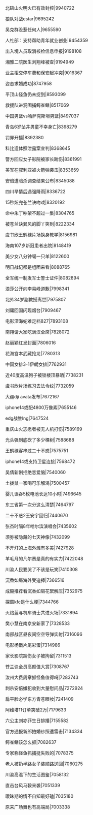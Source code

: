 北碚山火明火已有效封控|9940722

狼队对战estar|9695242

吴克群没惹任何人|9655590

人社部：支持帮助青年就业创业|9454359

出入境人员取消核检信息申报|9198108

湘雅二院医生刘翔峰被查|9194949

业主拒交停车费和保安起冲突|9016367

姿态求婚成功|8747958

平顶山怪鱼仍未捉到|8593099

救援队进洞围捕鳄雀鳝|8517069

中国男篮vs哈萨克斯坦男篮|8497037

青岛6岁坠井男童不幸身亡|8398279

罚罪开播|8392380

科比遗体照泄露案宣判|8368645

警方回应女子影院被家长踹伤|8361991

美军在叙利亚被火箭弹袭击|8353659

安倍遭暗杀调查结果公布|8345088

四川旱情后遇强降雨|8336722

15秒炫完苍兰诀吻戏|8320192

命中朱丁吵架不超过一集|8304765

被苍兰诀巽风的脚丫笑到|8222334

虞书欣王鹤棣片场换身教学|8156981

海南107岁新冠患者出院|8148419

美少女八分钟噶一只羊|8122600

明日战记都是组团来看|8088765

全军统一制发军士警士证件|8082894

浪莎公开向李易峰道歉|7998341

北外34岁副教授离世|7975807

刘庸回国闪现烟台|7909467

电影深海蛇难定档827|7893108

南翔请大家吃满汉全席|7828072

赵丽颖红发封面|7806016

花海宫本武藏抢龙|7780313

中国女排3-1伊朗女排|7762931

近40度高温狗子被锁楼顶暴晒|7738231

虞书欣片场练习去法令纹|7732059

大疆dji avata发布|7672167

iphone14或配4800万像素|7655146

edg战胜lng|7647524

重庆山火志愿者被无人机打伤|7589169

光头强到底砍了多少棵树|7588688

王鹤棣客串过二十不惑|7575751

iphone14或支持卫星连接|7568472

吴倩新剧拒绝恋爱脑|7540060

土拨鼠一家喝可乐解渴|7500457

婴儿误吞5枚电池长达10小时|7496645

东三省第一次分这么清楚|7464797

二十不惑2王安宇回归|7440670

张杰时隔8年哈尔滨演唱会|7435602

须弥被隐藏的七天神像|7432099

不开灯的上海外滩有多美|7427928

羊毛月的凡尔赛是真的有实力|7422048

川渝人民要哭了不该是玩笑|7410308

沉香如屑海外受追捧|7366516

成毅推荐看沉香如屑花絮解压|7352975

探窗kfc是什么梗|7344766

火焰蓝与机车骑士共进火场|7331894

樊小慧在南京安新家了|7328533

南部战区昼夜间空空导弹实射|7316096

电影杨戬片尾彩蛋|7314986

家长影院踹伤女子被拘留|7311513

苍兰诀全员高颜值大赏|7308767

汝州大费周章抓怪鱼值得吗|7283743

刺杀安倍嫌犯收到大量慰问品|7272924

扁平脸必学东方青苍眼妆|7241409

阿维塔11订单突破2万|7179633

六公主刘亦菲生日排播|7155582

官方通报新郎拍婚纱照遭雷击|7134334

鳄雀鳝该怎么抓|7082637

专家称怪鱼抓捕挺失败的|7078375

老人被扔半路女子装顺路送回|7060275

川渝高温下的生活图鉴|7058132

直击台风马鞍来袭|7051339

暧昧期的情不自知最好磕|7035180

原来广场舞也有高端局|7003338

